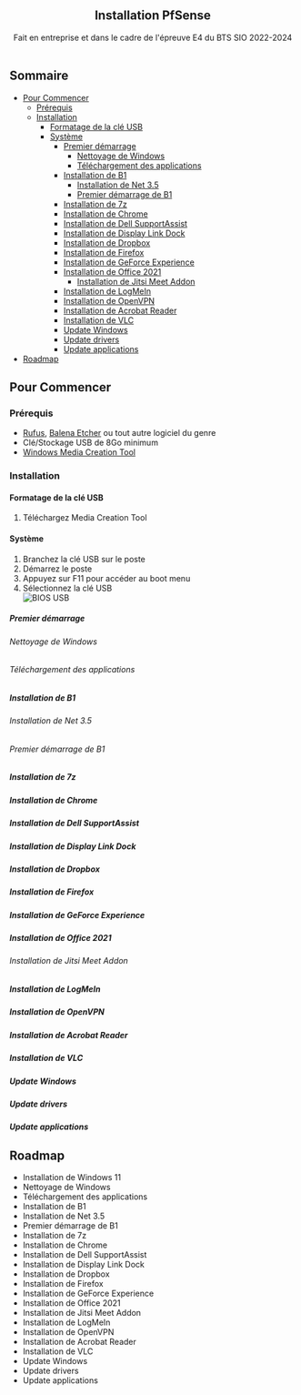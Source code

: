 <br/>
<p align="center">
  <h2 align="center">Installation PfSense</h2>
  <p align="center">
    Fait en entreprise et dans le cadre de l'épreuve E4 du BTS SIO 2022-2024
    <br/>
    <br/>
  </p>
</p>

## Sommaire

* [Pour Commencer](#Pour-Commencer)
  * [Prérequis](#Prérequis)
  * [Installation](#Installation)
    * [Formatage de la clé USB](#Formatage-de-la-clé-USB)
    * [Système](#Système)
      * [Premier démarrage](#Premier-démarrage)
        * [Nettoyage de Windows](#Nettoyage-de-Windows)
        * [Téléchargement des applications](#Téléchargement-des-applications)
      * [Installation de B1](#Installation-de-B1)
        * [Installation de Net 3.5](#Installation-de-Net-3.5)
        * [Premier démarrage de B1](#Premier-démarrage-de-B1)
      * [Installation de 7z](#Installation-de-7z)
      * [Installation de Chrome](#Installation-de-Chrome)
      * [Installation de Dell SupportAssist](#Installation-de-Dell-SupportAssist)
      * [Installation de Display Link Dock](#Installation-de-Display-Link-Dock)
      * [Installation de Dropbox](#Installation-de-Dropbox)
      * [Installation de Firefox](#Installation-de-Firefox)
      * [Installation de GeForce Experience](#Installation-de-GeForce-Experience)
      * [Installation de Office 2021](#Installation-de-Office-2021)
        * [Installation de Jitsi Meet Addon](#Installation-de-Jitsi-Meet-Addon)
      * [Installation de LogMeIn](#Installation-de-LogMeIn)
      * [Installation de OpenVPN](#Installation-de-OpenVPN)
      * [Installation de Acrobat Reader](#Installation-de-Acrobat-Reader)
      * [Installation de VLC](#Installation-de-VLC)
      * [Update Windows](#Update-Windows)
      * [Update drivers](#Update-drivers)
      * [Update applications](#Update-applications)
* [Roadmap](#Roadmap)

## Pour Commencer



### Prérequis

* [Rufus](https://github.com/pbatard/rufus/releases/latest/), [Balena Etcher](https://github.com/balena-io/etcher/releases/latest/) ou tout autre logiciel du genre
* Clé/Stockage USB de 8Go minimum
* [Windows Media Creation Tool](https://www.microsoft.com/fr-fr/software-download/windows11)

### Installation

#### Formatage de la clé USB

1. Téléchargez Media Creation Tool

#### Système

1. Branchez la clé USB sur le poste
2. Démarrez le poste
3. Appuyez sur F11 pour accéder au boot menu
4. Sélectionnez la clé USB
</br>![BIOS USB](https://8e-couche.xyz/Portfolio/PfSense/Img/Bios_USB.png?raw=true "BIOS USB")


##### Premier démarrage



###### Nettoyage de Windows



###### Téléchargement des applications



##### Installation de B1



###### Installation de Net 3.5



###### Premier démarrage de B1



##### Installation de 7z



##### Installation de Chrome



##### Installation de Dell SupportAssist



##### Installation de Display Link Dock



##### Installation de Dropbox



##### Installation de Firefox



##### Installation de GeForce Experience



##### Installation de Office 2021



###### Installation de Jitsi Meet Addon



##### Installation de LogMeIn



##### Installation de OpenVPN



##### Installation de Acrobat Reader



##### Installation de VLC



##### Update Windows



##### Update drivers



##### Update applications



## Roadmap

* Installation de Windows 11
* Nettoyage de Windows
* Téléchargement des applications
* Installation de B1
* Installation de Net 3.5
* Premier démarrage de B1
* Installation de 7z
* Installation de Chrome
* Installation de Dell SupportAssist
* Installation de Display Link Dock
* Installation de Dropbox
* Installation de Firefox
* Installation de GeForce Experience
* Installation de Office 2021
* Installation de Jitsi Meet Addon
* Installation de LogMeIn
* Installation de OpenVPN
* Installation de Acrobat Reader
* Installation de VLC
* Update Windows
* Update drivers
* Update applications
